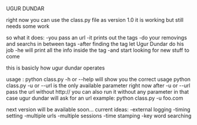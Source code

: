 UGUR DUNDAR
 
right now you can use the class.py file as version 1.0
   it is working but still needs some work
 
so what it does:
  -you pass an url
  -it prints out the tags
  -do your removings and searchs in between tags
  -after finding the tag let Ugur Dundar do his job 
  -he will print all the info inside the tag
  -and start looking for new stuff to come
  
  this is basicly how ugur dundar operates
  
  usage : python class.py -h or --help will show you the correct usage
          python class.py -u or --url is the only available parameter right now
                          after -u or --url pass the url without http://
          you can also run it without any parameter in that case ugur dundar will ask for an url
 example: python class.py -u foo.com
 
 
 next version will be available soon...
    current ideas:
         -external logging
         -timing setting
         -multiple urls 
         -multiple sessions
         -time stamping
         -key word searching
